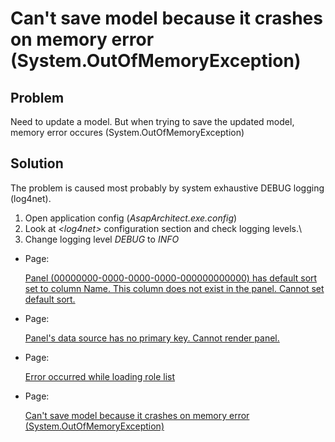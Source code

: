 # Can't save model because it crashes on memory error (System.OutOfMemoryException)

## Problem

Need to update a model. But when trying to save the updated model, memory error occures (System.OutOfMemoryException)

## Solution

The problem is caused most probably by system exhaustive DEBUG logging (log4net).

1.  Open application config (*AsapArchitect.exe.config*)
2.  Look at *\<log4net\>* configuration section and check logging levels.\\
3.  Change logging level *DEBUG* to *INFO*

-   Page:

    [Panel (00000000-0000-0000-0000-000000000000) has default sort set to column Name. This column does not exist in the panel. Cannot set default sort.](/t/Panel-00000000-0000-0000-0000-000000000000-has-default-sort-set-to-column-Name-This-column-does-not-exist-in-the-panel-Cannot-set-default-sort)

-   Page:

    [Panel's data source has no primary key. Cannot render panel.](/t/Panel-s-data-source-has-no-primary-key-Cannot-render-panel)

-   Page:

    [Error occurred while loading role list](/t/Error-occurred-while-loading-role-list)

-   Page:

    [Can't save model because it crashes on memory error (System.OutOfMemoryException)](/t/Can-t-save-model-because-it-crashes-on-memory-error-System-OutOfMemoryException)
